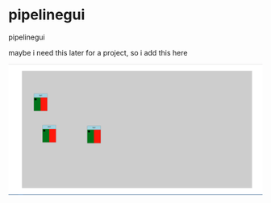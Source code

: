 # pipelinegui
pipelinegui


maybe i need this later for a project, so i add this here


![Alt text](https://github.com/w3hr/pipelinegui/blob/master/screenshots/PreAlpha1.png "Preview Alpha 1")
